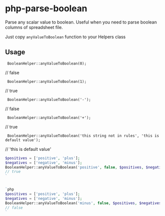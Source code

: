 # php-parse-boolean
Parse any scalar value to boolean. Useful when you need to parse boolean columns of spreadsheet file.

Just copy `anyValueToBoolean` function to your Helpers class

## Usage

`
BooleanHelper::anyValueToBoolean(0);`

// false


`
BooleanHelper::anyValueToBoolean(1);`

// true


`
BooleanHelper::anyValueToBoolean('-');`

// false


`
BooleanHelper::anyValueToBoolean('+');`

// true


`
BooleanHelper::anyValueToBoolean('this string not in rules', 'this is default value');`

// 'this is default value'


```php
$positives = ['positive', 'plus'];
$negatives = ['negative', 'minus'];
BooleanHelper::anyValueToBoolean('positive', false, $positives, $negatives);
// true
`


`php
$positives = ['positive', 'plus'];
$negatives = ['negative', 'minus'];
BooleanHelper::anyValueToBoolean('minus', false, $positives, $negatives);
// false
`


